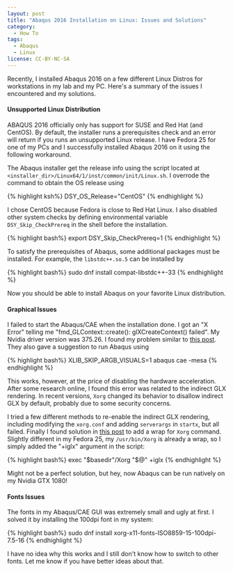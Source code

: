 ```yaml
---
layout: post
title: "Abaqus 2016 Installation on Linux: Issues and Solutions"
category:
  - How To
tags:
  - Abaqus
  - Linux
license: CC-BY-NC-SA
---
```


Recently, I installed Abaqus 2016 on a few different Linux Distros for workstations in my lab and my PC. Here's a summary of the issues I encountered and my solutions.

#### Unsupported Linux Distribution

ABAQUS 2016 officially only has support for SUSE and Red Hat (and CentOS). By default, the installer runs a prerequisites check and an error will return if you runs an unsupported Linux release. I have Fedora 25 for one of my PCs and I successfully installed Abaqus 2016 on it using the following workaround.

The Abaqus installer get the release info using the script located at `<installer_dir>/Linux64/1/inst/common/init/Linux.sh`. I overrode the command to obtain the OS release using

{% highlight ksh%}
DSY_OS_Release="CentOS"
{% endhighlight %}

I chose CentOS because Fedora is close to Red Hat Linux. I also disabled other system checks by defining environmental variable `DSY_Skip_CheckPrereq` in the shell before the installation.

{% highlight bash%}
export DSY_Skip_CheckPrereq=1
{% endhighlight %}

To satisfy the prerequisites of Abaqus, some additional packages must be installed. For example, the `libstdc++.so.5` can be installed by

{% highlight bash%}
sudo dnf install compat-libstdc++-33
{% endhighlight %}

Now you should be able to install Abaqus on your favorite Linux distribution.

#### Graphical Issues

I failed to start the Abaqus/CAE when the installation done. I got an "X Error" telling me "fmd_GLContext::create(): glXCreateContext() failed". My Nvidia driver version was 375.26. I found my problem similar to [this post](https://polymerfem.com/forum/finite-element-modeling/computer-software-aa/3288-glx-error-when-launching-abaqus-on-debian). They also gave a suggestion to run Abaqus using

{% highlight bash%}
XLIB_SKIP_ARGB_VISUALS=1 abaqus cae -mesa
{% endhighlight %}

This works, however, at the price of disabling the hardware acceleration. After some research online, I found this error was related to the indirect GLX rendering. In recent versions, `Xorg` changed its behavior to disallow indirect GLX by default, probably due to some security concerns.

I tried a few different methods to re-enable the indirect GLX rendering, including modifying the `xorg.conf` and adding `serverargs` in `startx`, but all failed. Finally I found solution in [this post](https://bugzilla.gnome.org/show_bug.cgi?id=586777) to add a wrap for `Xorg` command. Slightly different in my Fedora 25, my `/usr/bin/Xorg` is already a wrap, so I simply added the "+iglx" argument in the script:

{% highlight bash%}
exec "$basedir"/Xorg "$@" +iglx
{% endhighlight %}

Might not be a perfect solution, but hey, now Abaqus can be run natively on my Nvidia GTX 1080!

#### Fonts Issues

The fonts in my Abaqus/CAE GUI was extremely small and ugly at first. I solved it by installing the 100dpi font in my system:

{% highlight bash%}
sudo dnf install xorg-x11-fonts-ISO8859-15-100dpi-7.5-16
{% endhighlight %}

I have no idea why this works and I still don't know how to switch to other fonts. Let me know if you have better ideas about that.
